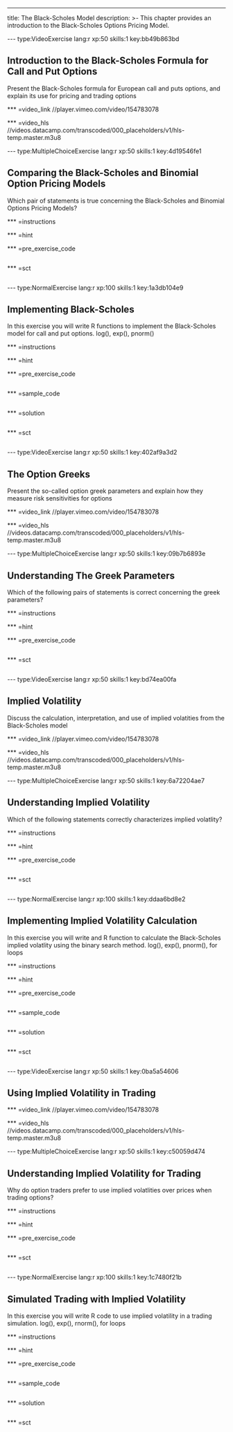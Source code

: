 ---
title: The Black-Scholes Model
description: >-
  This chapter provides an introduction to the Black-Scholes Options Pricing
  Model.

--- type:VideoExercise lang:r xp:50 skills:1 key:bb49b863bd
## Introduction to the Black-Scholes Formula for Call and Put Options

Present the Black-Scholes formula for European call and puts options, and explain its use for pricing and trading options

*** =video_link
//player.vimeo.com/video/154783078

*** =video_hls
//videos.datacamp.com/transcoded/000_placeholders/v1/hls-temp.master.m3u8

--- type:MultipleChoiceExercise lang:r xp:50 skills:1 key:4d19546fe1
## Comparing the Black-Scholes and Binomial Option Pricing Models

Which pair of statements is true concerning the Black-Scholes and Binomial Options Pricing Models?

*** =instructions

*** =hint

*** =pre_exercise_code
```{r}

```

*** =sct
```{r}

```

--- type:NormalExercise lang:r xp:100 skills:1 key:1a3db104e9
## Implementing Black-Scholes

In this exercise you will write R functions to implement the Black-Scholes model for call and put options. log(), exp(), pnorm()

*** =instructions

*** =hint

*** =pre_exercise_code
```{r}

```

*** =sample_code
```{r}

```

*** =solution
```{r}

```

*** =sct
```{r}

```

--- type:VideoExercise lang:r xp:50 skills:1 key:402af9a3d2
## The Option Greeks

Present the so-called option greek parameters and explain how they measure risk sensitivities for options

*** =video_link
//player.vimeo.com/video/154783078

*** =video_hls
//videos.datacamp.com/transcoded/000_placeholders/v1/hls-temp.master.m3u8

--- type:MultipleChoiceExercise lang:r xp:50 skills:1 key:09b7b6893e
## Understanding The Greek Parameters

Which of the following pairs of statements is correct concerning the greek parameters?

*** =instructions

*** =hint

*** =pre_exercise_code
```{r}

```

*** =sct
```{r}

```

--- type:VideoExercise lang:r xp:50 skills:1 key:bd74ea00fa
## Implied Volatility

Discuss the calculation, interpretation, and use of implied volatities from the Black-Scholes model

*** =video_link
//player.vimeo.com/video/154783078

*** =video_hls
//videos.datacamp.com/transcoded/000_placeholders/v1/hls-temp.master.m3u8

--- type:MultipleChoiceExercise lang:r xp:50 skills:1 key:6a72204ae7
## Understanding Implied Volatility

Which of the following statements correctly characterizes implied volatlity?

*** =instructions

*** =hint

*** =pre_exercise_code
```{r}

```

*** =sct
```{r}

```

--- type:NormalExercise lang:r xp:100 skills:1 key:ddaa6bd8e2
## Implementing Implied Volatility Calculation

In this exercise you will write and R function to calculate the Black-Scholes implied volatlity using the binary search method. log(), exp(), pnorm(), for loops

*** =instructions

*** =hint

*** =pre_exercise_code
```{r}

```

*** =sample_code
```{r}

```

*** =solution
```{r}

```

*** =sct
```{r}

```

--- type:VideoExercise lang:r xp:50 skills:1 key:0ba5a54606
## Using Implied Volatility in Trading



*** =video_link
//player.vimeo.com/video/154783078

*** =video_hls
//videos.datacamp.com/transcoded/000_placeholders/v1/hls-temp.master.m3u8

--- type:MultipleChoiceExercise lang:r xp:50 skills:1 key:c50059d474
## Understanding Implied Volatility for Trading

Why do option traders prefer to use implied volatlities over prices when trading options?

*** =instructions

*** =hint

*** =pre_exercise_code
```{r}

```

*** =sct
```{r}

```

--- type:NormalExercise lang:r xp:100 skills:1 key:1c7480f21b
## Simulated Trading with Implied Volatility

In this exercise you will write R code to use implied volatility in a trading simulation. log(), exp(), rnorm(), for loops

*** =instructions

*** =hint

*** =pre_exercise_code
```{r}

```

*** =sample_code
```{r}

```

*** =solution
```{r}

```

*** =sct
```{r}

```
